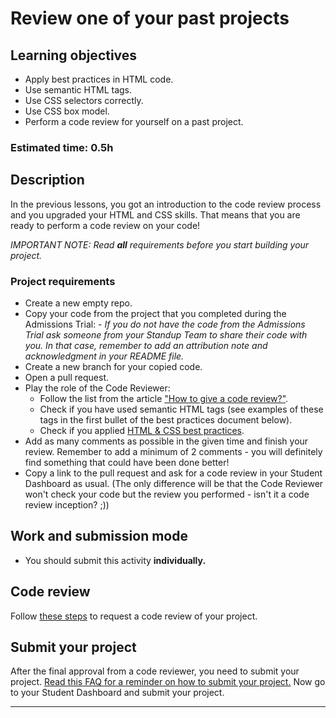 # Review one of your past projects

## Learning objectives

- Apply best practices in HTML code.
- Use semantic HTML tags.
- Use CSS selectors correctly.
- Use CSS box model.
- Perform a code review for yourself on a past project.


### Estimated time: 0.5h

## Description

In the previous lessons, you got an introduction to the code review process and you upgraded your HTML and CSS skills. That means that you are ready to perform a code review on your code!

*IMPORTANT NOTE: Read **all** requirements before you start building your project.*

### Project requirements

- Create a new empty repo.
- Copy your code from the project that you completed during the Admissions Trial:
            - *If you do not have the code from the Admissions Trial ask someone from your Standup Team to share their code with you. In that case, remember to add an attribution note and acknowledgment in your README file.*
- Create a new branch for your copied code.
- Open a pull request. 
- Play the role of the Code Reviewer:
    - Follow the list from the article ["How to give a code review?"](https://github.com/microverseinc/curriculum-transversal-skills/blob/main/code-review/articles/give_code_review_basics.md).
    - Check if you have used semantic HTML tags (see examples of these tags in the first bullet of the best practices document below).
    - Check if you applied [HTML & CSS best practices](https://github.com/microverseinc/curriculum-html-css/blob/main/articles/html_css_best_practices.md).
- Add as many comments as possible in the given time and finish your review. Remember to add a minimum of 2 comments - you will definitely find something that could have been done better!
- Copy a link to the pull request and ask for a code review in your Student Dashboard as usual. (The only difference will be that the Code Reviewer won't check your code but the review you performed - isn't it a code review inception? ;))


## Work and submission mode

- You should submit this activity **individually.**

## Code review

Follow [these steps](https://github.com/microverseinc/curriculum-transversal-skills/blob/main/code-review/articles/how_to_ask_for_a_code_review.md) to request a code review of your project.

## Submit your project

After the final approval from a code reviewer, you need to submit your project.
[Read this FAQ for a reminder on how to submit your project.](https://microverse.zendesk.com/hc/en-us/articles/360061344234)
Now go to your Student Dashboard and submit your project.

------
